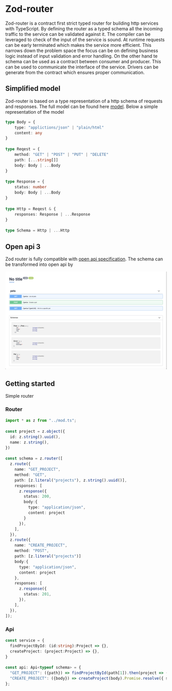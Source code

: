 # Zod-router
Zod-router is a contract first strict typed router for building http services with TypeScript. By defining the router as a typed schema all the incoming traffic to the service can be validated against it. The compiler can be leveraged to check of the input of the service is sound. At runtime requests can be early terminated which makes the service more efficient. This narrows down the problem space the focus can be on defining business logic instead of input validation and error handling. On the other hand te schema can be used as a contract between consumer and producer. This can be used to communicate the interface of the service. Drivers can be generate from the contract which ensures proper communication. 


## Simplified model

Zod-router is based on a type representation of a http schema of requests and responses. The full model can be found here [model](./lib/model.ts). Below a simple representation of the model
````ts
type Body = {
    type: "applictions/json" | "plain/html"
    content: any
}

type Reqest = {
    method: "GET" | "POST" | "PUT" | "DELETE"
    path: [...string[]]
    body: Body | ...Body
}

type Response = {
    status: number
    body: Body | ...Body
}

type Http = Reqest & {
    responses: Response | ...Response
}

type Schema = Http | ...Http
````

## Open api 3
Zod router is fully compatible with [open api specification](https://www.openapis.org/). The schema can be transformed into open api by 

![GitHub Logo](images/pets_swagger.png)


## Getting started
Simple router

### Router
````ts
import * as z from "../mod.ts";

const project = z.object({
  id: z.string().uuid(),
  name: z.string(),
})

const schema = z.router([
  z.route({
    name: "GET_PROJECT",
    method: "GET",
    path: [z.literal("projects"), z.string().uuid()],
    responses: [
      z.response({
        status: 200,
        body:{
          type: "application/json",
          content: project
        }       
      }),
    ],
  }),
  z.route({
    name: "CREATE_PROJECT",
    method: "POST",
    path: [z.literal("projects")]
    body:{
      type: "application/json",
      content: project
    },
    responses: [
      z.response({
        status: 201,  
      }),
    ],
  }),
]);
````


### Api
```ts
const service = {
  findProjectById: (id:string):Project => {},
  createProject: (project:Project) => {},
}

const api: Api<typeof schema> = {
  "GET_PROJECT": ({path}) => findProjectById(path[1]).then(project => ({ status: 200, body:{type: "application/json", content:project}})),
  "CREATE_PROJECT": ({body}) => createProject(body).Promise.resolve({ status: 201 }),
};
```